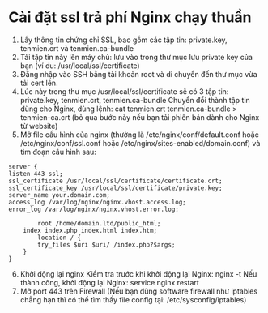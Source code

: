# Cài đặt ssl trả phí Nginx chạy thuần 

1. Lấy thông tin chứng chỉ SSL, bao gồm các tập tin: private.key, tenmien.crt và tenmien.ca-bundle 
2. Tải tập tin này lên máy chủ: lưu vào trong thư mục lưu private key của bạn (ví du: /usr/local/ssl/certificate) 
3. Đăng nhập vào SSH bằng tài khoản root và di chuyển đến thư mục vừa tải cert lên. 
4. Lúc này trong thư mục /usr/local/ssl/certificate sẽ có 3 tập tin: private.key, tenmien.crt, tenmien.ca-bundle 
Chuyển đổi thành tập tin dùng cho Nginx, dùng lệnh: 
cat tenmien.crt tenmien.ca-bundle > tenmien-ca.crt 
(bỏ qua bước này nếu bạn tải phiên bản dành cho Nginx từ website)
5. Mở file cấu hình của nginx (thường là /etc/nginx/conf/default.conf hoặc /etc/nginx/conf/ssl.conf hoặc /etc/nginx/sites-enabled/domain.conf) và tìm đoạn cấu hình sau: 
```
server {
listen 443 ssl;
ssl_certificate /usr/local/ssl/certificate/certificate.crt;
ssl_certificate_key /usr/local/ssl/certificate/private.key;
server_name your.domain.com;
access_log /var/log/nginx/nginx.vhost.access.log;
error_log /var/log/nginx/nginx.vhost.error.log;

    	root /home/domain.ltd/public_html;
	index index.php index.html index.htm;
    	location / {
		try_files $uri $uri/ /index.php?$args;
	}
} 

```
6. Khởi động lại nginx 
Kiểm tra trước khi khởi động lại Nginx: nginx -t 
Nếu thành công, khởi động lại Nginx: service nginx restart 
7. Mở port 443 trên Firewall (Nếu bạn dùng software firewall như iptables chẳng hạn thì có thể tìm thấy file config tại: /etc/sysconfig/iptables) 

